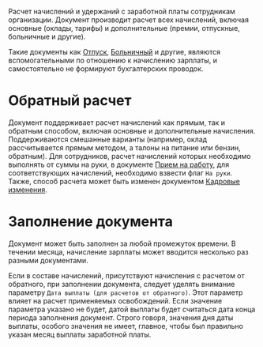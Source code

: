 Расчет начислений и удержаний с заработной платы сотрудникам организации. Документ производит расчет всех начислений, включая основные (оклады, тарифы) и дополнительные (премии, отпускные, больничные и другие).

Такие документы как [Отпуск](/d/Vacation), [Больничный](/d/SickLeave) и другие, являются вспомогательными по отношению к начислению зарплаты, и самостоятельно не формируют бухгалтерских проводок.

# Обратный расчет

Документ поддерживает расчет начислений как прямым, так и обратным способом, включая основные и дополнительные начисления. Поддерживаются смешанные варианты (например, оклад рассчитывается прямым методом, а талоны на питание или бензин, обратным). Для сотрудников, расчет начислений которых необходимо выполнять от суммы на руки, в документе [Прием на работу](/d/Hiring), для соответствующих начислений, необходимо взвести флаг `На руки`. Также, способ расчета может быть изменен документом [Кадровые изменения](/d/EmployeesTransfer).

# Заполнение документа

Документ может быть заполнен за любой промежуток времени. В течении месяца, начисление зарплаты может вводится несколько раз разными документами.

Если в составе начислений, присутствуют начисления с расчетом от обратного, при заполнении документа, следует уделять внимание параметру `Дата выплаты (для расчетов от обратного)`. Этот параметр влияет на расчет применяемых освобождений. Если значение параметра указано не будет, датой выплаты будет считаться дата конца периода заполнения документ. Строго говоря, значения дня даты выплаты, особого значения не имеет, главное, чтобы был правильно указан месяц выплаты заработной платы.